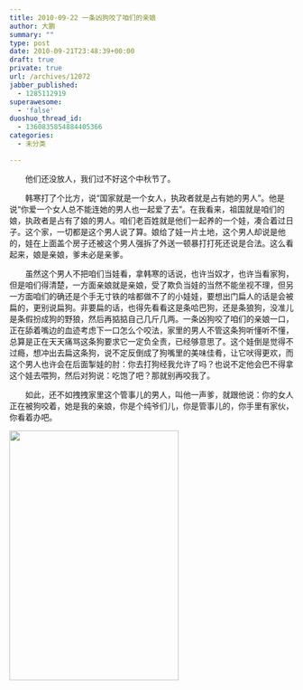 ```yaml
---
title: 2010-09-22 一条凶狗咬了咱们的亲娘
author: 大鹏
summary: ""
type: post
date: 2010-09-21T23:48:39+00:00
draft: true
private: true
url: /archives/12072
jabber_published:
  - 1285112919
superawesome:
  - 'false'
duoshuo_thread_id:
  - 1360835854884405366
categories:
  - 未分类

---
```

　　他们还没放人，我们过不好这个中秋节了。
  
　　韩寒打了个比方，说“国家就是一个女人，执政者就是占有她的男人”。他是说“你爱一个女人总不能连她的男人也一起爱了去”。在我看来，祖国就是咱们的娘，执政者是占有了娘的男人。咱们老百姓就是他们一起养的一个娃，凑合着过日子。这个家，一切都是这个男人说了算。娘给了娃一片土地，这个男人却说是他的，娃在上面盖个房子还被这个男人强拆了外送一顿暴打打死还说是合法。这么看起来，娘是亲娘，爹未必是亲爹。
  
　　虽然这个男人不把咱们当娃看，拿韩寒的话说，也许当奴才，也许当看家狗，但是咱们得清楚，一方面亲娘就是亲娘，受了欺负当娃的当然不能坐视不理，但另一方面咱们的确还是个手无寸铁的啥都做不了的小娃娃，要想出门扁人的话是会被扁的，更别说扁狗。非要扁的话，也得先看看这是条哈巴狗，还是条狼狗，没准儿是条假扮成狗的野狼，然后再掂掂自己几斤几两。一条凶狗咬了咱们的亲娘一口，正在舔着嘴边的血迹考虑下一口怎么个咬法，家里的男人不管这条狗听懂听不懂，总算是正在天天痛骂这条狗要求它一定负全责，已经够意思了。这个娃倒是觉得不过瘾，想冲出去扁这条狗，说不定反倒成了狗嘴里的美味佳肴，让它吠得更欢，而这个男人也许会在后面掣娃的肘：你去打狗经我允许了吗？也说不定他会巴不得拿这个娃去喂狗，然后对狗说：吃饱了吧？那就别再咬我了。
  
　　如此，还不如拽拽家里这个管事儿的男人，叫他一声爹，就跟他说：你的女人正在被狗咬着，她是我的亲娘，你是个纯爷们儿，你是管事儿的，你手里有家伙，你看着办吧。
  
<img alt="" src="http://bbs.cnhan.com/attachments/month_1001/100116112152c170b0bedbef08.jpg" title="挡中央有抢" class="alignnone" width="300" height="442" />
